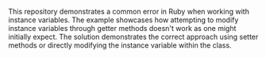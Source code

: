 This repository demonstrates a common error in Ruby when working with instance variables.  The example showcases how attempting to modify instance variables through getter methods doesn't work as one might initially expect. The solution demonstrates the correct approach using setter methods or directly modifying the instance variable within the class.